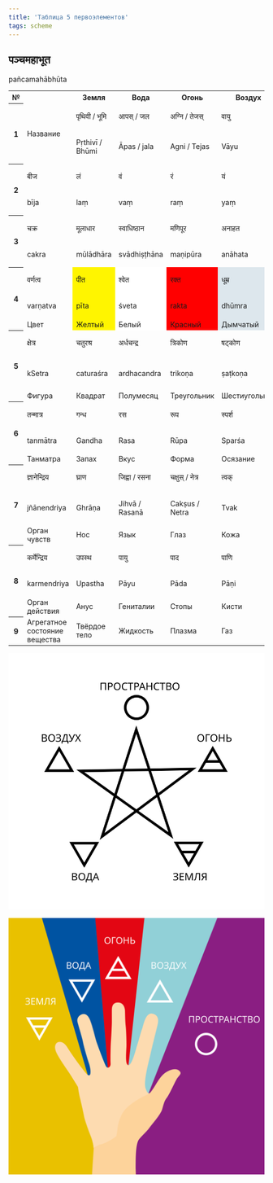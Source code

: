 ```yaml
---
title: 'Таблица 5 первоэлементов'
tags: scheme
---
```


<h2 class="sanskrt" >पञ्चमहाभूत</h2>
<p class="transcript" >pañcamahābhūta</p>

<table class="bhuta" width="100%" border="0" cellspacing="0" cellpadding="0">
<tbody>
<tr class="head">
  <th scope="col">№</th>
<th class="line" scope="col">&nbsp;</th>
<th scope="col">Земля</th>
<th scope="col">Вода</th>
<th scope="col">Огонь</th>
<th scope="col">Воздух</th>
<th scope="col">Пространство</th>
</tr>
<tr>
  <th rowspan="2">1</th>
<td rowspan="2" class="line">Название</td>
<td>
<p class="sanskrt">पृथिवी / भूमि</p>
</td>
<td>
<p class="sanskrt">आपस् / जल</p>
</td>
<td>
<p class="sanskrt">अग्नि / तेजस्</p>
</td>
<td>
<p class="sanskrt">वायु</p>
</td>
<td>
<p class="sanskrt">आकाश / व्योमन्</p>
</td>
</tr>
<tr>
<td><p class="transcript">Pṛthivī / Bhūmi</p></td>
<td><p class="transcript">Āpas / jala</p></td>
<td><p class="transcript">Agni / Tejas</p></td>
<td><p class="transcript"> Vāyu</p></td>
<td><p class="transcript">Ākāśa / vyoman</p></td>
</tr>
<tr>
  <th rowspan="2">2</th>
<td class="line"><p class="sanskrt">बीज</p></td>
<td>
<p class="sanskrt">लं</p>
</td>
<td>
<p class="sanskrt">वं</p>
</td>
<td>
<p class="sanskrt">रं</p>
</td>
<td>
<p class="sanskrt">यं</p>
</td>
<td>
<p class="sanskrt">हं</p>
</td>
</tr>
<tr>
  <td class="line"><p class="transcript">bīja</p></td>
  <td><p class="transcript">laṃ</p></td>
  <td><p class="transcript">vaṃ</p></td>
  <td><p class="transcript">raṃ</p></td>
  <td><p class="transcript">yaṃ</p></td>
  <td><p class="transcript">haṃ</p></td>
</tr>
<tr>
  <th rowspan="2">3</th>
  <td class="line"><p class="sanskrt">चक्र</p></td>
  <td><p class="sanskrt">मूलाधार</p></td>
  <td><p class="sanskrt">स्वाधिष्ठान</p></td>
  <td><p class="sanskrt">मणिपूर</p></td>
  <td><p class="sanskrt">अनाहत</p></td>
  <td><p class="sanskrt">विशुद्ध</p></td>
</tr>
<tr>
  <td class="line"><p class="transcript">cakra</p></td>
  <td><p class="transcript">mūlādhāra</p></td>
  <td><p class="transcript">svādhiṣṭhāna</p></td>
  <td><p class="transcript">maṇipūra</p></td>
  <td><p class="transcript">anāhata</p></td>
  <td><p class="transcript">viśuddha</p></td>
</tr>
<tr>
  <th rowspan="3">4</th>
  <td class="line"><p class="sanskrt">वर्णत्व</p></td>
  <td style="background-color: #fff500;"><p class="sanskrt">पीत</p></td>
  <td style="background-color: #fff;"><p class="sanskrt">श्वेत</p></td>
  <td style="background-color: #ff0000;"><p class="sanskrt">रक्त</p></td>
  <td style="background-color: #dde7ed;"><p class="sanskrt">धूम्र</p></td>
  <td style="background-color: #16006e; color: #fff;"><p class="sanskrt">नील</p></td>
</tr>
<tr>
  <td class="line"><p class="transcript">varṇatva</p></td>
  <td style="background-color: #fff500;"><p class="transcript">pīta</p></td>
  <td style="background-color: #fff;"><p class="transcript">śveta</p></td>
  <td style="background-color: #ff0000;">	<p class="transcript">rakta</p></td>
  <td style="background-color: #dde7ed;"><p class="transcript">dhūmra</p></td>
  <td style="background-color: #16006e; color: #fff;"><p class="transcript">nīla</p></td>
</tr>
<tr>
  <td class="line">Цвет</td>
  <td style="background-color: #fff500;">Желтый</td>
  <td style="background-color: #fff;">Белый</td>
  <td style="background-color: #ff0000;">Красный</td>
  <td style="background-color: #dde7ed;">Дымчатый</td>
  <td style="background-color: #16006e; color: #fff;">Темно-синий</td>
</tr>
<tr>
  <th rowspan="3">5</th>
<td class="line"><p class="sanskrt">क्षेत्र</p></td>
<td><p class="sanskrt">चतुरश्र</p></td>
<td><p class="sanskrt">अर्धचन्द्र</p></td>
<td><p class="sanskrt">त्रिकोण</p></td>
<td><p class="sanskrt">षट्कोण</p></td>
<td><p class="sanskrt">मण्डल / चक्र</p></td>
</tr>
<tr>
  <td class="line"><p class="transcript">kSetra</p></td>
<td><p class="transcript">caturaśra</p></td>
<td><p class="transcript">ardhacandra</p></td>
<td><p class="transcript">trikoṇa</p></td>
<td><p class="transcript">ṣaṭkoṇa</p></td>
<td><p class="transcript">maṇḍala / cakra</p></td>
</tr>
<tr>
  <td class="line">Фигура</td>
<td>Квадрат</td>
<td>Полумесяц</td>
<td>Треугольник</td>
<td>Шестиугольник</td>
<td>Круг</td>
</tr>
<tr>
  <th rowspan="3">6</th>
<td class="line" ><p class="sanskrt">तन्मात्र</p></td>
  <td><p class="sanskrt">गन्ध</p></td>
  <td><p class="sanskrt">रस</p></td>
  <td><p class="sanskrt">रूप</p></td>
  <td><p class="sanskrt">स्पर्श</p></td>
  <td><p class="sanskrt">शब्द</p></td>
</tr>
<tr>
  <td class="line"><p class="transcript">tanmātra</p></td>
  <td><p class="transcript">Gandha</p></td>
  <td><p class="transcript">Rasa</p></td>
  <td><p class="transcript">Rūpa</p></td>
  <td><p class="transcript">Sparśa</p></td>
  <td><p class="transcript">Śabda</p></td>
</tr>
<tr>
  <td class="line">Танматра</td>
<td>Запах</td>
<td>Вкус</td>
<td>Форма</td>
<td>Осязание</td>
<td>Звук</td>
</tr>
<tr>
  <th rowspan="3">7</th>
<td class="line">
<p class="sanskrt">ज्ञानेन्द्रिय</p>
</td>
<td><p class="sanskrt">घ्राण</p></td>
<td><p class="sanskrt"><span lang="sa">जिह्वा</span> / <span lang="sa">रसना</span></p></td>
<td><p class="sanskrt">चक्षुस् / नेत्र</p></td>
<td><p class="sanskrt">त्वक्</p></td>
<td><p class="sanskrt"><span lang="sa">श्रोत्र</span> / <span lang="sa">श्रवण</span></p></td>
</tr>
<tr>
  <td class="line"><p class="transcript">jñānendriya</p></td>
<td><p class="transcript">Ghrāṇa</p></td>
<td><p class="transcript">Jihvā / Rasanā </p></td>
<td><p class="transcript">Cakṣus / Netra</p></td>
<td><p class="transcript">Tvak</p></td>
<td><p class="transcript">Śrotra /  Śravaṇa</p></td>
</tr>
<tr>
  <td class="line">Орган чувств</td>
<td>Нос</td>
<td>Язык</td>
<td>Глаз</td>
<td>Кожа</td>
<td>Ухо</td>
</tr>
<tr>
  <th rowspan="3">8</th>
  <td class="line"><p class="sanskrt">कर्मेन्द्रिय</p></td>
  <td><p class="sanskrt">उपस्थ</p></td>
  <td><p class="sanskrt">पायु</p></td>
  <td><p class="sanskrt">पाद</p></td>
  <td><p class="sanskrt">पाणि</p></td>
  <td><p class="sanskrt">वाक्</p></td>
</tr>
<tr>
  <td class="line"><p class="transcript">karmendriya</p></td>
  <td><p class="transcript">Upastha </p></td>
  <td><p class="transcript">Pāyu </p></td>
  <td><p class="transcript">Pāda</p></td>
  <td><p class="transcript">Pāṇi</p></td>
  <td><p class="transcript">Vāk</p></td>
</tr>
<tr>
  <td class="line">    Орган действия</td>
<td>Анус</td>
<td>Гениталии</td>
<td>Стопы</td>
<td>Кисти</td>
<td>Речь</td>
</tr>

<tr>
  <th>9</th>
  <td class="line">Агрегатное состояние вещества</td>
  <td>Твёрдое тело</td>
  <td>Жидкость</td>
  <td>Плазма</td>
  <td>Газ</td>
  <td>Вакуум</td>
</tr>
</tbody>
</table>

![пентаграмма](./Five_Elements_and_Pentagram-01.svg)

![Рука](./hand-elements-01-1.svg)
